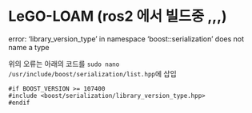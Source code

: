 # LeGO-LOAM (ros2 에서 빌드중 ,,,)

error: ‘library_version_type’ in namespace ‘boost::serialization’ does not name a type

위의 오류는 아래의 코드를 ``` sudo nano /usr/include/boost/serialization/list.hpp ```에 삽입

```
#if BOOST_VERSION >= 107400
#include <boost/serialization/library_version_type.hpp>
#endif
```
